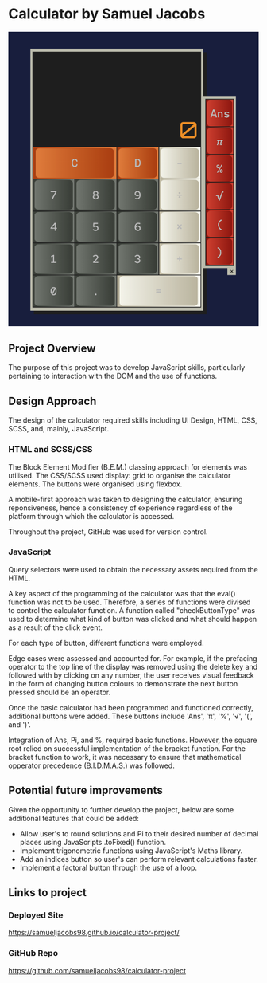 # Calculator by Samuel Jacobs

![deployed-website](./assets/screenshot17222.png)

## Project Overview

The purpose of this project was to develop JavaScript skills, particularly pertaining to interaction with the DOM and the use of functions.

## Design Approach

The design of the calculator required skills including UI Design, HTML, CSS, SCSS, and, mainly, JavaScript.

### HTML and SCSS/CSS

The Block Element Modifier (B.E.M.) classing approach for elements was utilised. The CSS/SCSS used display: grid to organise the calculator elements. The buttons were organised using flexbox.

A mobile-first approach was taken to designing the calculator, ensuring reponsiveness, hence a consistency of experience regardless of the platform through which the calculator is accessed.

Throughout the project, GitHub was used for version control.

### JavaScript

Query selectors were used to obtain the necessary assets required from the HTML.

A key aspect of the programming of the calculator was that the eval() function was not to be used. Therefore, a series of functions were divised to control the calculator function.
A function called "checkButtonType" was used to determine what kind of button was clicked and what should happen as a result of the click event.

For each type of button, different functions were employed.

Edge cases were assessed and accounted for. For example, if the prefacing operator to the top line of the display was removed using the delete key and followed with by clicking on any number, the user receives visual feedback in the form of changing button colours to demonstrate the next button pressed should be an operator.

Once the basic calculator had been programmed and functioned correctly, additional buttons were added. These buttons include 'Ans', 'π', '%', '√', '(', and ')'.

Integration of Ans, Pi, and %, required basic functions. However, the square root relied on successful implementation of the bracket function. For the bracket function to work, it was necessary to ensure that mathematical opperator precedence (B.I.D.M.A.S.) was followed.

## Potential future improvements

Given the opportunity to further develop the project, below are some additional features that could be added:

- Allow user's to round solutions and Pi to their desired number of decimal places using JavaScripts .toFixed() function.
- Implement trigonometric functions using JavaScript's Maths library.
- Add an indices button so user's can perform relevant calculations faster.
- Implement a factoral button through the use of a loop.

## Links to project

### Deployed Site

https://samueljacobs98.github.io/calculator-project/

### GitHub Repo

https://github.com/samueljacobs98/calculator-project
